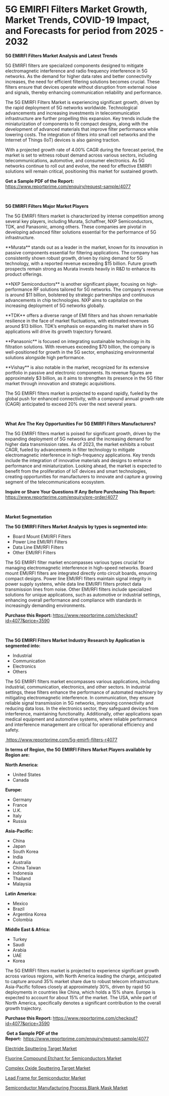 <p><h1>5G EMIRFI Filters Market Growth, Market Trends, COVID-19 Impact, and Forecasts for period from 2025 - 2032</h1></p><p><strong>5G EMIRFI Filters Market Analysis and Latest Trends</strong></p>
<p><p>5G EMIRFI filters are specialized components designed to mitigate electromagnetic interference and radio frequency interference in 5G networks. As the demand for higher data rates and better connectivity increases, the need for efficient filtering solutions becomes crucial. These filters ensure that devices operate without disruption from external noise and signals, thereby enhancing communication reliability and performance.</p><p>The 5G EMIRFI Filters Market is experiencing significant growth, driven by the rapid deployment of 5G networks worldwide. Technological advancements and increasing investments in telecommunication infrastructure are further propelling this expansion. Key trends include the miniaturization of components to fit compact designs, along with the development of advanced materials that improve filter performance while lowering costs. The integration of filters into small cell networks and the Internet of Things (IoT) devices is also gaining traction.</p><p>With a projected growth rate of 4.00% CAGR during the forecast period, the market is set to witness robust demand across various sectors, including telecommunications, automotive, and consumer electronics. As 5G networks continue to roll out and evolve, the need for effective EMIRFI solutions will remain critical, positioning this market for sustained growth.</p></p>
<p><strong>Get a Sample PDF of the Report:&nbsp;</strong> <a href="https://www.reportprime.com/enquiry/request-sample/4077?utm_campaign=1170&utm_medium=2&utm_source=Github&utm_content=ia&utm_term=18032025&utm_id=5g-emirfi-filters">https://www.reportprime.com/enquiry/request-sample/4077</a></p>
<p>&nbsp;</p>
<p><strong>5G EMIRFI Filters Major Market Players</strong></p>
<p><p>The 5G EMIRFI filters market is characterized by intense competition among several key players, including Murata, Schaffner, NXP Semiconductors, TDK, and Panasonic, among others. These companies are pivotal in developing advanced filter solutions essential for the performance of 5G infrastructure.</p><p>**Murata** stands out as a leader in the market, known for its innovation in passive components essential for filtering applications. The company has consistently shown robust growth, driven by rising demand for 5G technology, with a reported revenue exceeding $15 billion. Future growth prospects remain strong as Murata invests heavily in R&D to enhance its product offerings.</p><p>**NXP Semiconductors** is another significant player, focusing on high-performance RF solutions tailored for 5G networks. The company's revenue is around $11 billion, bolstered by strategic partnerships and continuous advancements in chip technologies. NXP aims to capitalize on the increasing deployment of 5G networks globally.</p><p>**TDK** offers a diverse range of EMI filters and has shown remarkable resilience in the face of market fluctuations, with estimated revenues around $13 billion. TDK’s emphasis on expanding its market share in 5G applications will drive its growth trajectory forward.</p><p>**Panasonic** is focused on integrating sustainable technology in its filtration solutions. With revenues exceeding $70 billion, the company is well-positioned for growth in the 5G sector, emphasizing environmental solutions alongside high performance.</p><p>**Vishay** is also notable in the market, recognized for its extensive portfolio in passive and electronic components. Its revenue figures are approximately $3 billion, as it aims to strengthen its presence in the 5G filter market through innovation and strategic acquisitions.</p><p>The 5G EMIRFI filters market is projected to expand rapidly, fueled by the global push for enhanced connectivity, with a compound annual growth rate (CAGR) anticipated to exceed 20% over the next several years.</p></p>
<p>&nbsp;</p>
<p><strong>What Are The Key Opportunities For 5G EMIRFI Filters Manufacturers?</strong></p>
<p><p>The 5G EMIRFI filters market is poised for significant growth, driven by the expanding deployment of 5G networks and the increasing demand for higher data transmission rates. As of 2023, the market exhibits a robust CAGR, fueled by advancements in filter technology to mitigate electromagnetic interference in high-frequency applications. Key trends include the integration of innovative materials and designs to enhance performance and miniaturization. Looking ahead, the market is expected to benefit from the proliferation of IoT devices and smart technologies, creating opportunities for manufacturers to innovate and capture a growing segment of the telecommunications ecosystem.</p></p>
<p><strong>Inquire or Share Your Questions If Any Before Purchasing This Report:</strong> <a href="https://www.reportprime.com/enquiry/pre-order/4077?utm_campaign=1170&utm_medium=2&utm_source=Github&utm_content=ia&utm_term=18032025&utm_id=5g-emirfi-filters">https://www.reportprime.com/enquiry/pre-order/4077</a></p>
<p>&nbsp;</p>
<p><strong>Market Segmentation</strong></p>
<p><strong>The 5G EMIRFI Filters Market Analysis by types is segmented into:</strong></p>
<p><ul><li>Board Mount EMI/RFI Filters</li><li>Power Line EMI/RFI Filters</li><li>Data Line EMI/RFI Filters</li><li>Other EMI/RFI Filters</li></ul></p>
<p><p>The 5G EMIRFI filter market encompasses various types crucial for managing electromagnetic interference in high-speed networks. Board mount EMI/RFI filters are integrated directly onto circuit boards, ensuring compact designs. Power line EMI/RFI filters maintain signal integrity in power supply systems, while data line EMI/RFI filters protect data transmission lines from noise. Other EMI/RFI filters include specialized solutions for unique applications, such as automotive or industrial settings, enhancing overall performance and compliance with standards in increasingly demanding environments.</p></p>
<p><strong>Purchase this Report:&nbsp;</strong><a href="https://www.reportprime.com/checkout?id=4077&price=3590&utm_campaign=1170&utm_medium=2&utm_source=Github&utm_content=ia&utm_term=18032025&utm_id=5g-emirfi-filters">https://www.reportprime.com/checkout?id=4077&price=3590</a></p>
<p>&nbsp;</p>
<p><strong>The 5G EMIRFI Filters Market Industry Research by Application is segmented into:</strong></p>
<p><ul><li>Industrial</li><li>Communication</li><li>Electronics</li><li>Others</li></ul></p>
<p><p>The 5G EMIRFI filters market encompasses various applications, including industrial, communication, electronics, and other sectors. In industrial settings, these filters enhance the performance of automated machinery by mitigating electromagnetic interference. In communication, they ensure reliable signal transmission in 5G networks, improving connectivity and reducing data loss. In the electronics sector, they safeguard devices from interference, maintaining functionality. Additionally, other applications span medical equipment and automotive systems, where reliable performance and interference management are critical for operational efficiency and safety.</p></p>
<p><a href="https://www.reportprime.com/5g-emirfi-filters-r4077?utm_campaign=1170&utm_medium=2&utm_source=Github&utm_content=ia&utm_term=18032025&utm_id=5g-emirfi-filters">&nbsp;https://www.reportprime.com/5g-emirfi-filters-r4077</a></p>
<p><strong>In terms of Region, the 5G EMIRFI Filters Market Players available by Region are:</strong></p>
<p>
    <p> <strong> North America: </strong>
        <ul>
            <li>United States</li>
            <li>Canada</li>
        </ul>
        </p> 
    <p> <strong> Europe: </strong>
        <ul>
            <li>Germany</li>
            <li>France</li>
            <li>U.K.</li>
            <li>Italy</li>
            <li>Russia</li>
        </ul>
        </p> 
    <p> <strong> Asia-Pacific: </strong>
        <ul>
            <li>China</li>
            <li>Japan</li>
            <li>South Korea</li>
            <li>India</li>
            <li>Australia</li>
            <li>China Taiwan</li>
            <li>Indonesia</li>
            <li>Thailand</li>
            <li>Malaysia</li>
        </ul>
        </p> 
    <p> <strong> Latin America: </strong>
        <ul>
            <li>Mexico</li>
            <li>Brazil</li>
            <li>Argentina Korea</li>
            <li>Colombia</li>
        </ul>
        </p> 
    <p> <strong> Middle East & Africa: </strong>
        <ul>
            <li>Turkey</li>
            <li>Saudi</li>
            <li>Arabia</li>
            <li>UAE</li>
            <li>Korea</li>
        </ul>
    </p>
    </p>
<p><p>The 5G EMIRFI filters market is projected to experience significant growth across various regions, with North America leading the charge, anticipated to capture around 35% market share due to robust telecom infrastructure. Asia-Pacific follows closely at approximately 30%, driven by rapid 5G deployments in countries like China, which holds a 15% share. Europe is expected to account for about 15% of the market. The USA, while part of North America, specifically denotes a significant contribution to the overall growth trajectory.</p></p>
<p><strong>Purchase this Report: </strong><a href="https://www.reportprime.com/checkout?id=4077&price=3590&utm_campaign=1170&utm_medium=2&utm_source=Github&utm_content=ia&utm_term=18032025&utm_id=5g-emirfi-filters">https://www.reportprime.com/checkout?id=4077&price=3590</a></p>
<p>&nbsp;<strong>Get a Sample PDF of the Report:&nbsp;&nbsp;</strong><a href="https://www.reportprime.com/enquiry/request-sample/4077?utm_campaign=1170&utm_medium=2&utm_source=Github&utm_content=ia&utm_term=18032025&utm_id=5g-emirfi-filters">https://www.reportprime.com/enquiry/request-sample/4077</a></p>
<p><strong></strong></p>
<p><p><a href="https://github.com/kecixayaab/Market-Research-Report-List-1/blob/main/electride-sputtering-target-market.md?utm_campaign=1170&utm_medium=2&utm_source=Github&utm_content=ia&utm_term=18032025&utm_id=5g-emirfi-filters">Electride Sputtering Target Market</a></p><p><a href="https://github.com/ummulmzu/Market-Research-Report-List-1/blob/main/fluorine-compound-etchant-for-semiconductors-market.md?utm_campaign=1170&utm_medium=2&utm_source=Github&utm_content=ia&utm_term=18032025&utm_id=5g-emirfi-filters">Fluorine Compound Etchant for Semiconductors Market</a></p><p><a href="https://github.com/gilerzelko7a/Market-Research-Report-List-1/blob/main/complex-oxide-sputtering-target-market.md?utm_campaign=1170&utm_medium=2&utm_source=Github&utm_content=ia&utm_term=18032025&utm_id=5g-emirfi-filters">Complex Oxide Sputtering Target Market</a></p><p><a href="https://github.com/sentoljinqiu/Market-Research-Report-List-1/blob/main/lead-frame-for-semiconductor-market.md?utm_campaign=1170&utm_medium=2&utm_source=Github&utm_content=ia&utm_term=18032025&utm_id=5g-emirfi-filters">Lead Frame for Semiconductor Market</a></p><p><a href="https://github.com/nwokechock6s/Market-Research-Report-List-1/blob/main/semiconductor-manufacturing-process-blank-mask-market.md?utm_campaign=1170&utm_medium=2&utm_source=Github&utm_content=ia&utm_term=18032025&utm_id=5g-emirfi-filters">Semiconductor Manufacturing Process Blank Mask Market</a></p></p>